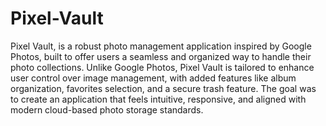 # Pixel-Vault
Pixel Vault, is a robust photo management application inspired by Google Photos, built to offer users a seamless and organized way to handle their photo collections. Unlike Google Photos, Pixel Vault is tailored to enhance user control over image management, with added features like album organization, favorites selection, and a secure trash feature. The goal was to create an application that feels intuitive, responsive, and aligned with modern cloud-based photo storage standards.
